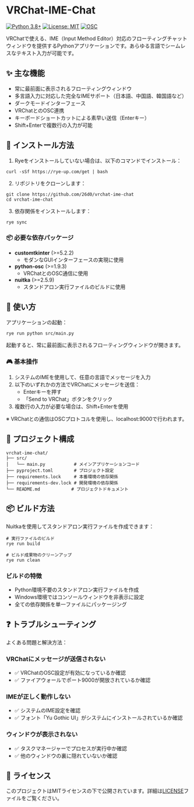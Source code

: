 # VRChat-IME-Chat

[![Python 3.8+](https://img.shields.io/badge/python-3.8+-blue.svg)](https://www.python.org/downloads/)
[![License: MIT](https://img.shields.io/badge/License-MIT-yellow.svg)](https://opensource.org/licenses/MIT)
[![OSC](https://img.shields.io/badge/VRChat-OSC-green.svg)](https://docs.vrchat.com/docs/osc-overview)

VRChatで使える、IME（Input Method Editor）対応のフローティングチャットウィンドウを提供するPythonアプリケーションです。あらゆる言語でシームレスなテキスト入力が可能です。

## ✨ 主な機能

- 常に最前面に表示されるフローティングウィンドウ
- 多言語入力に対応した完全なIMEサポート（日本語、中国語、韓国語など）
- ダークモードインターフェース
- VRChatとのOSC連携
- キーボードショートカットによる素早い送信（Enterキー）
- Shift+Enterで複数行の入力が可能

## 🚀 インストール方法

1. Ryeをインストールしていない場合は、以下のコマンドでインストール：
```shell
curl -sSf https://rye-up.com/get | bash
```

2. リポジトリをクローンします：
```shell
git clone https://github.com/26d0/vrchat-ime-chat
cd vrchat-ime-chat
```

3. 依存関係をインストールします：
```shell
rye sync
```

### 📦 必要な依存パッケージ

- **customtkinter** (>=5.2.2)
  - モダンなGUIインターフェースの実現に使用
- **python-osc** (>=1.9.3)
  - VRChatとのOSC通信に使用
- **nuitka** (>=2.5.9)
  - スタンドアロン実行ファイルのビルドに使用

## 💫 使い方

アプリケーションの起動：

```shell
rye run python src/main.py
```

起動すると、常に最前面に表示されるフローティングウィンドウが開きます。

### 🎮 基本操作

1. システムのIMEを使用して、任意の言語でメッセージを入力
2. 以下のいずれかの方法でVRChatにメッセージを送信：
   - Enterキーを押す
   - 「Send to VRChat」ボタンをクリック
3. 複数行の入力が必要な場合は、Shift+Enterを使用

※ VRChatとの通信はOSCプロトコルを使用し、localhost:9000で行われます。

## 📁 プロジェクト構成

```
vrchat-ime-chat/
├── src/
│   └── main.py           # メインアプリケーションコード
├── pyproject.toml        # プロジェクト設定
├── requirements.lock     # 本番環境の依存関係
├── requirements-dev.lock # 開発環境の依存関係
└── README.md            # プロジェクトドキュメント
```

## 📦 ビルド方法

Nuitkaを使用してスタンドアロン実行ファイルを作成できます：

```shell
# 実行ファイルのビルド
rye run build

# ビルド成果物のクリーンアップ
rye run clean
```

### ビルドの特徴

- Python環境不要のスタンドアロン実行ファイルを作成
- Windows環境ではコンソールウィンドウを非表示に設定
- 全ての依存関係を単一ファイルにパッケージング

## ❓ トラブルシューティング

よくある問題と解決方法：

### VRChatにメッセージが送信されない
- ✅ VRChatのOSC設定が有効になっているか確認
- ✅ ファイアウォールでポート9000が開放されているか確認

### IMEが正しく動作しない
- ✅ システムのIME設定を確認
- ✅ フォント「Yu Gothic UI」がシステムにインストールされているか確認

### ウィンドウが表示されない
- ✅ タスクマネージャーでプロセスが実行中か確認
- ✅ 他のウィンドウの裏に隠れていないか確認

## 📜 ライセンス

このプロジェクトはMITライセンスの下で公開されています。詳細は[LICENSE](LICENSE)ファイルをご覧ください。
